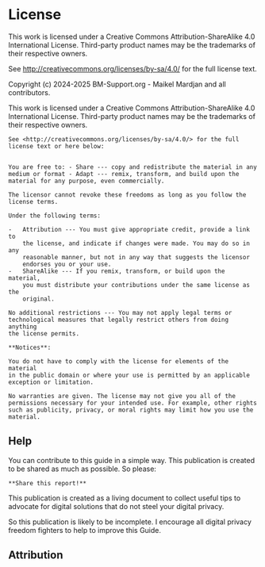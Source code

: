 # License 

This work is licensed under a Creative Commons Attribution-ShareAlike 4.0 International License. Third-party product names may be the trademarks of their respective owners.

See http://creativecommons.org/licenses/by-sa/4.0/ for the full license text. 

Copyright (c) 2024-2025 BM-Support.org - Maikel Mardjan and all contributors.

This work is licensed under a Creative Commons Attribution-ShareAlike
4.0 International License. Third-party product names may be the
trademarks of their respective owners.

```{tip}
See <http://creativecommons.org/licenses/by-sa/4.0/> for the full
license text or here below:
```

```{attention}

You are free to: - Share --- copy and redistribute the material in any
medium or format - Adapt --- remix, transform, and build upon the
material for any purpose, even commercially.

The licensor cannot revoke these freedoms as long as you follow the
license terms.

Under the following terms:

-   Attribution --- You must give appropriate credit, provide a link to
    the license, and indicate if changes were made. You may do so in any
    reasonable manner, but not in any way that suggests the licensor
    endorses you or your use.
-   ShareAlike --- If you remix, transform, or build upon the material,
    you must distribute your contributions under the same license as the
    original.

No additional restrictions --- You may not apply legal terms or
technological measures that legally restrict others from doing anything
the license permits.

**Notices**:

You do not have to comply with the license for elements of the material
in the public domain or where your use is permitted by an applicable
exception or limitation.

No warranties are given. The license may not give you all of the
permissions necessary for your intended use. For example, other rights
such as publicity, privacy, or moral rights may limit how you use the
material.
```

## Help

You can contribute to this guide in a simple way. This publication is created to be shared as much as possible. So please:

```{tip}
**Share this report!**
```

This publication is created as a living document to collect useful tips to advocate for digital solutions that do not steel your digital privacy.

So this publication is likely to be incomplete. I encourage all digital privacy freedom fighters to help to improve this Guide. 


## Attribution

